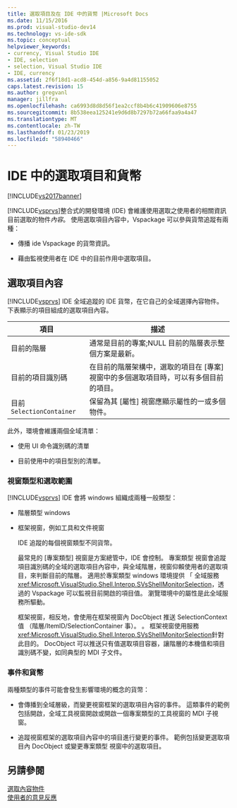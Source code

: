 ```yaml
---
title: 選取項目及在 IDE 中的貨幣 |Microsoft Docs
ms.date: 11/15/2016
ms.prod: visual-studio-dev14
ms.technology: vs-ide-sdk
ms.topic: conceptual
helpviewer_keywords:
- currency, Visual Studio IDE
- IDE, selection
- selection, Visual Studio IDE
- IDE, currency
ms.assetid: 2f6f18d1-acd8-454d-a856-9a4d81155052
caps.latest.revision: 15
ms.author: gregvanl
manager: jillfra
ms.openlocfilehash: ca6993d8d8d56f1ea2ccf8b4b6c41909606e8755
ms.sourcegitcommit: 8b538eea125241e9d6d8b7297b72a66faa9a4a47
ms.translationtype: MT
ms.contentlocale: zh-TW
ms.lasthandoff: 01/23/2019
ms.locfileid: "58940466"
---
```

# <a name="selection-and-currency-in-the-ide"></a>IDE 中的選取項目和貨幣
[!INCLUDE[vs2017banner](../../includes/vs2017banner.md)]

[!INCLUDE[vsprvs](../../includes/vsprvs-md.md)]整合式的開發環境 (IDE) 會維護使用選取之使用者的相關資訊目前選取的物件*內容*。 使用選取項目內容中，Vspackage 可以參與貨幣追蹤有兩種：  
  
-   傳播 ide Vspackage 的貨幣資訊。  
  
-   藉由監視使用者在 IDE 中的目前作用中選取項目。  
  
## <a name="selection-context"></a>選取項目內容  
 [!INCLUDE[vsprvs](../../includes/vsprvs-md.md)] IDE 全域追蹤的 IDE 貨幣，在它自己的全域選擇內容物件。 下表顯示的項目組成的選取項目內容。  
  
|項目|描述|  
|-------------|-----------------|  
|目前的階層|通常是目前的專案;NULL 目前的階層表示整個方案是最新。|  
|目前的項目識別碼|在目前的階層架構中，選取的項目在 [專案] 視窗中的多個選取項目時，可以有多個目前的項目。|  
|目前 `SelectionContainer`|保留為其 [屬性] 視窗應顯示屬性的一或多個物件。|  
  
 此外，環境會維護兩個全域清單：  
  
-   使用 UI 命令識別碼的清單  
  
-   目前使用中的項目型別的清單。  
  
### <a name="window-types-and-selection"></a>視窗類型和選取範圍  
 [!INCLUDE[vsprvs](../../includes/vsprvs-md.md)] IDE 會將 windows 組織成兩種一般類型：  
  
- 階層類型 windows  
  
- 框架視窗，例如工具和文件視窗  
  
  IDE 追蹤的每個視窗類型不同貨幣。  
  
  最常見的 [專案類型] 視窗是方案總管中，IDE 會控制。 專案類型 視窗會追蹤項目識別碼的全域的選取項目內容中，與全域階層，視窗仰賴使用者的選取項目，來判斷目前的階層。 適用於專案類型 windows 環境提供 「 全域服務<xref:Microsoft.VisualStudio.Shell.Interop.SVsShellMonitorSelection>，透過的 Vspackage 可以監視目前開啟的項目值。 瀏覽環境中的屬性是此全域服務所驅動。  
  
  框架視窗，相反地，會使用在框架視窗內 DocObject 推送 SelectionContext 值 （階層/ItemID/SelectionContainer 事）。 。 框架視窗使用服務<xref:Microsoft.VisualStudio.Shell.Interop.SVsShellMonitorSelection>針對此目的。 DocObject 可以推送只有值選取項目容器，讓階層的本機值和項目識別碼不變，如同典型的 MDI 子文件。  
  
### <a name="events-and-currency"></a>事件和貨幣  
 兩種類型的事件可能會發生影響環境的概念的貨幣：  
  
-   會傳播到全域層級，而變更視窗框架的選取項目內容的事件。 這類事件的範例包括開啟，全域工具視窗開啟或開啟一個專案類型的工具視窗的 MDI 子視窗。  
  
-   追蹤視窗框架的選取項目內容中的項目進行變更的事件。 範例包括變更選取項目內 DocObject 或變更專案類型 視窗中的選取項目。  
  
## <a name="see-also"></a>另請參閱  
 [選取內容物件](../../extensibility/internals/selection-context-objects.md)   
 [使用者的意見反應](../../extensibility/internals/feedback-to-the-user.md)
